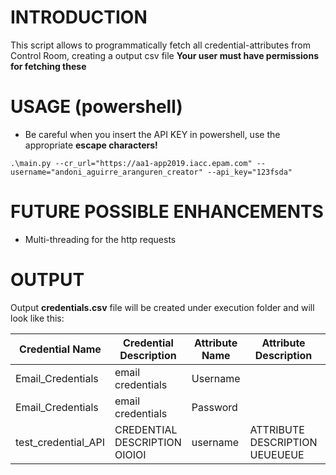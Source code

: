 # INTRODUCTION
This script allows to programmatically fetch all credential-attributes from Control Room, creating a output csv file
**Your user must have permissions for fetching these**

# USAGE (powershell)
* Be careful when you insert the API KEY in powershell, use the appropriate **escape characters!**
```
.\main.py --cr_url="https://aa1-app2019.iacc.epam.com" --username="andoni_aguirre_aranguren_creator" --api_key="123fsda"

```

# FUTURE POSSIBLE ENHANCEMENTS
* Multi-threading for the http requests

# OUTPUT

Output **credentials.csv** file will be created under execution folder and will look like this:

|Credential Name                    |Credential Description                                                                                     |Attribute Name  |Attribute Description         |Attribute Value                               |Masked|
|-----------------------------------|-----------------------------------------------------------------------------------------------------------|----------------|------------------------------|----------------------------------------------|------|
|Email_Credentials                  |email credentials                                                                                          |Username        |                              |johndoe@gmail.com                             |False |
|Email_Credentials                  |email credentials                                                                                          |Password        |                              |123123                                        |True  |
|test_credential_API                |CREDENTIAL DESCRIPTION OIOIOI                                                                              |username        |ATTRIBUTE DESCRIPTION UEUEUEUE|ASDFFDSAFSD@GMAIL.COM                         |False |
